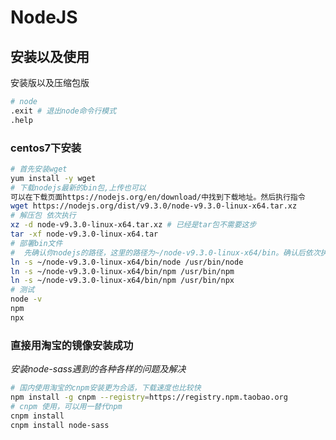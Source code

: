 # NodeJS
<!-- @author DHJT 2019-01-23 -->

## 安装以及使用
安装版以及压缩包版
```sh
# node
.exit # 退出node命令行模式
.help
```
### centos7下安装
```sh
# 首先安装wget
yum install -y wget
# 下载nodejs最新的bin包,上传也可以
可以在下载页面https://nodejs.org/en/download/中找到下载地址。然后执行指令
wget https://nodejs.org/dist/v9.3.0/node-v9.3.0-linux-x64.tar.xz
# 解压包 依次执行
xz -d node-v9.3.0-linux-x64.tar.xz # 已经是tar包不需要这步
tar -xf node-v9.3.0-linux-x64.tar
# 部署bin文件
#  先确认你nodejs的路径，这里的路径为~/node-v9.3.0-linux-x64/bin。确认后依次执行
ln -s ~/node-v9.3.0-linux-x64/bin/node /usr/bin/node
ln -s ~/node-v9.3.0-linux-x64/bin/npm /usr/bin/npm
ln -s ~/node-v9.3.0-linux-x64/bin/npm /usr/bin/npx
# 测试
node -v
npm
npx
```

### 直接用淘宝的镜像安装成功
*安装node-sass遇到的各种各样的问题及解决*
```sh
# 国内使用淘宝的cnpm安装更为合适，下载速度也比较快
npm install -g cnpm --registry=https://registry.npm.taobao.org
# cnpm 使用，可以用一替代npm
cnpm install
cnpm install node-sass
```